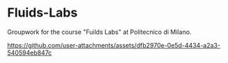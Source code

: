 # Fluids-Labs
Groupwork for the course "Fuilds Labs" at Politecnico di Milano.

https://github.com/user-attachments/assets/dfb2970e-0e5d-4434-a2a3-540594eb847c

